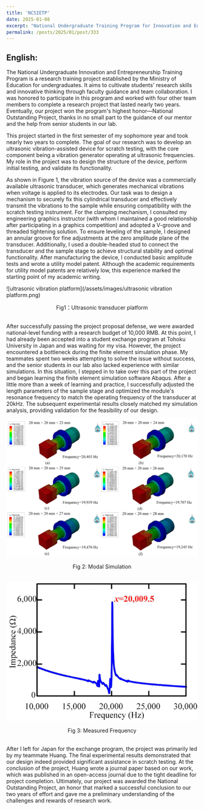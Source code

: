 ```yaml
---
title: 'NCSIETP'
date: 2025-01-08
excerpt: "National Undergraduate Training Program for Innovation and Entrepreneurship(NCSIETP)  [more](/posts/2025/01/post/333)"
permalink: /posts/2025/01/post/333
---
```

## English:
The National Undergraduate Innovation and Entrepreneurship Training Program is a research training project established by the Ministry of Education for undergraduates. It aims to cultivate students' research skills and innovative thinking through faculty guidance and team collaboration. I was honored to participate in this program and worked with four other team members to complete a research project that lasted nearly two years. Eventually, our project won the program's highest honor—National Outstanding Project, thanks in no small part to the guidance of our mentor and the help from senior students in our lab.

This project started in the first semester of my sophomore year and took nearly two years to complete. The goal of our research was to develop an ultrasonic vibration-assisted device for scratch testing, with the core component being a vibration generator operating at ultrasonic frequencies. My role in the project was to design the structure of the device, perform initial testing, and validate its functionality.

As shown in Figure 1, the vibration source of the device was a commercially available ultrasonic transducer, which generates mechanical vibrations when voltage is applied to its electrodes. Our task was to design a mechanism to securely fix this cylindrical transducer and effectively transmit the vibrations to the sample while ensuring compatibility with the scratch testing instrument. For the clamping mechanism, I consulted my engineering graphics instructor (with whom I maintained a good relationship after participating in a graphics competition) and adopted a V-groove and threaded tightening solution. To ensure leveling of the sample, I designed an annular groove for fine adjustments at the zero amplitude plane of the transducer. Additionally, I used a double-headed stud to connect the transducer and the sample stage to achieve structural stability and optimal functionality. After manufacturing the device, I conducted basic amplitude tests and wrote a utility model patent. Although the academic requirements for utility model patents are relatively low, this experience marked the starting point of my academic writing.

![ultrasonic vibration platform](/assets/images/ultrasonic vibration platform.png)
<center>Fig1：Ultrasonic transducer platform</center><br>  

After successfully passing the project proposal defense, we were awarded national-level funding with a research budget of 10,000 RMB. At this point, I had already been accepted into a student exchange program at Tohoku University in Japan and was waiting for my visa. However, the project encountered a bottleneck during the finite element simulation phase. My teammates spent two weeks attempting to solve the issue without success, and the senior students in our lab also lacked experience with similar simulations. In this situation, I stepped in to take over this part of the project and began learning the finite element simulation software Abaqus. After a little more than a week of learning and practice, I successfully adjusted the length parameters of the sample stage and optimized the module's resonance frequency to match the operating frequency of the transducer at 20kHz. The subsequent experimental results closely matched my simulation analysis, providing validation for the feasibility of our design.

![仿真](/assets/images/模态仿真.png)
<center>Fig 2: Modal Simulation</center><br>  


![实测频率](/assets/images/实测频率.png)
<center>Fig 3: Measured Frequency</center><br>

After I left for Japan for the exchange program, the project was primarily led by my teammate Huang. The final experimental results demonstrated that our design indeed provided significant assistance in scratch testing. At the conclusion of the project, Huang wrote a journal paper based on our work, which was published in an open-access journal due to the tight deadline for project completion. Ultimately, our project was awarded the National Outstanding Project, an honor that marked a successful conclusion to our two years of effort and gave me a preliminary understanding of the challenges and rewards of research work.